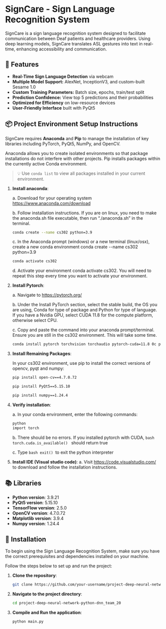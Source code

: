 # SignCare - Sign Language Recognition System

SignCare is a sign language recognition system designed to facilitate communication between Deaf patients and healthcare providers. Using deep learning models, SignCare translates ASL gestures into text in real-time, enhancing accessibility and communication.

## 🚀 Features

- **Real-Time Sign Language Detection** via webcam
- **Multiple Model Support:** AlexNet, InceptionV3, and custom-built Sesame 1.0
- **Custom Training Parameters:** Batch size, epochs, train/test split
- **Prediction Confidence:** View top 5 predictions and their probabilities
- **Optimized for Efficiency** on low-resource devices
- **User-Friendly Interface** built with PyQt5

## 📦 Project Environment Setup Instructions
SignCare requires **Anaconda** and **Pip** to manage the installation of key libraries including PyTorch, PyQt5, NumPy, and OpenCV.

Anaconda allows you to create isolated environments so that package installations do not interfere with other projects. Pip installs packages within the currently active Conda environment.

> 💡 Use `conda list` to view all packages installed in your current environment.

1. **Install anaconda**:

   a. Download for your operating system https://www.anaconda.com/download
   
   b. Follow installation instructions. If you are on linux, you need to make the anaconda.sh file executable, then run “./anaconda.sh” in the terminal.
   ```bash
   conda create --name cs302 python=3.9
   ```
   c.	In the Anaconda prompt (windows) or a new terminal (linux/osx), create a new conda environment conda create --name cs302 python=3.9
   ```bash
   conda activate cs302
   ```
   d.	Activate your environment conda activate cs302. You will need to repeat this step every time you want to activate your environment. 

2. **Install Pytorch**:

   a.	Navigate to https://pytorch.org/
   
   b.	Under the Install PyTorch section, select the stable build,  the OS you are using, Conda for type of package and Python for type of language. If you have a Nvidia GPU, select CUDA 11.8 for the compute platform, otherwise select CPU.
   
   c.	Copy and paste the command into your anaconda prompt/terminal. Ensure you are still in the cs302 environment. This will take some time.
   ```bash
   conda install pytorch torchvision torchaudio pytorch-cuda=11.8 0c pytorch -c nvidia
   ```
   
3. **Install Remaining Packages**:
   
   In your cs302 environment, use pip to install the correct versions of opencv, pyqt and numpy:

   ```bash
   pip install open-cv==4.7.0.72
   ```
   ```bash
   pip install PyQt5==5.15.10
   ```
   ```bash
   pip install numpy==1.24.4
   ```
4. **Verify installation**:

   a.	In your conda environment, enter the following commands:
   ```bash
   python
   import torch
   ```
   b.	There should be no errors. If you installed pytorch with CUDA, ```bash torch.cuda.is_available() ```
   should return true
   
   c.	Type    ```bash exit() ```to exit the python interpreter

5. **Install IDE (Visual studio code)**:
   a.	Visit https://code.visualstudio.com/ to download and follow the installation instructions.

## 📚 Libraries

- **Python version**: 3.9.21
- **PyQt5 version**: 5.15.10
- **TensorFlow version**: 2.5.0
- **OpenCV version**: 4.7.0.72
- **Matplotlib version**: 3.9.4
- **Numpy version**: 1.24.4

## 🔧 Installation

To begin using the Sign Language Recognition System, make sure you have the correct prerequisites and dependencies installed on your machine.

Follow the steps below to set up and run the project:

1. **Clone the repository**:
   ```bash
   git clone https://github.com/your-username/project-deep-neural-network-python-dnn_team_20.git

2. **Navigate to the project directory**:
   ```bash
   cd project-deep-neural-network-python-dnn_team_20

3. **Compile and Run the application**:
   ```bash  
   python main.py  
